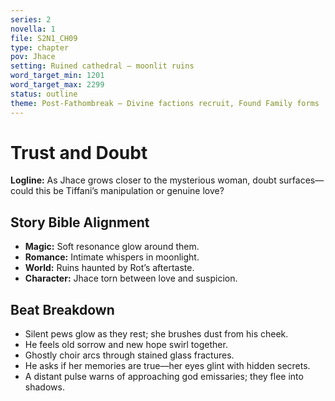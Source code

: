 ```yaml
---
series: 2
novella: 1
file: S2N1_CH09
type: chapter
pov: Jhace
setting: Ruined cathedral — moonlit ruins
word_target_min: 1201
word_target_max: 2299
status: outline
theme: Post-Fathombreak — Divine factions recruit, Found Family forms
---
```

# Trust and Doubt

**Logline:** As Jhace grows closer to the mysterious woman, doubt surfaces—could this be Tiffani’s manipulation or genuine love?

## Story Bible Alignment
- **Magic:** Soft resonance glow around them.
- **Romance:** Intimate whispers in moonlight.
- **World:** Ruins haunted by Rot’s aftertaste.
- **Character:** Jhace torn between love and suspicion.

## Beat Breakdown
- Silent pews glow as they rest; she brushes dust from his cheek.
- He feels old sorrow and new hope swirl together.
- Ghostly choir arcs through stained glass fractures.
- He asks if her memories are true—her eyes glint with hidden secrets.
- A distant pulse warns of approaching god emissaries; they flee into shadows.

